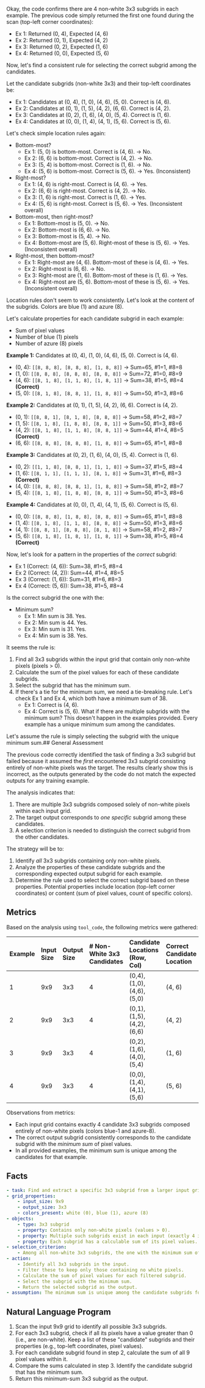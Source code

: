 Okay, the code confirms there are 4 non-white 3x3 subgrids in each example. The previous code simply returned the first one found during the scan (top-left corner coordinates):
*   Ex 1: Returned (0, 4), Expected (4, 6)
*   Ex 2: Returned (0, 1), Expected (4, 2)
*   Ex 3: Returned (0, 2), Expected (1, 6)
*   Ex 4: Returned (0, 0), Expected (5, 6)

Now, let's find a consistent rule for selecting the correct subgrid among the candidates.

Let the candidate subgrids (non-white 3x3) and their top-left coordinates be:
*   Ex 1: Candidates at (0, 4), (1, 0), (4, 6), (5, 0). Correct is (4, 6).
*   Ex 2: Candidates at (0, 1), (1, 5), (4, 2), (6, 6). Correct is (4, 2).
*   Ex 3: Candidates at (0, 2), (1, 6), (4, 0), (5, 4). Correct is (1, 6).
*   Ex 4: Candidates at (0, 0), (1, 4), (4, 1), (5, 6). Correct is (5, 6).

Let's check simple location rules again:
*   Bottom-most?
    *   Ex 1: (5, 0) is bottom-most. Correct is (4, 6). -> No.
    *   Ex 2: (6, 6) is bottom-most. Correct is (4, 2). -> No.
    *   Ex 3: (5, 4) is bottom-most. Correct is (1, 6). -> No.
    *   Ex 4: (5, 6) is bottom-most. Correct is (5, 6). -> Yes. (Inconsistent)
*   Right-most?
    *   Ex 1: (4, 6) is right-most. Correct is (4, 6). -> Yes.
    *   Ex 2: (6, 6) is right-most. Correct is (4, 2). -> No.
    *   Ex 3: (1, 6) is right-most. Correct is (1, 6). -> Yes.
    *   Ex 4: (5, 6) is right-most. Correct is (5, 6). -> Yes. (Inconsistent overall)
*   Bottom-most, then right-most?
    *   Ex 1: Bottom-most is (5, 0). -> No.
    *   Ex 2: Bottom-most is (6, 6). -> No.
    *   Ex 3: Bottom-most is (5, 4). -> No.
    *   Ex 4: Bottom-most are (5, 6). Right-most of these is (5, 6). -> Yes. (Inconsistent overall)
*   Right-most, then bottom-most?
    *   Ex 1: Right-most are (4, 6). Bottom-most of these is (4, 6). -> Yes.
    *   Ex 2: Right-most is (6, 6). -> No.
    *   Ex 3: Right-most are (1, 6). Bottom-most of these is (1, 6). -> Yes.
    *   Ex 4: Right-most are (5, 6). Bottom-most of these is (5, 6). -> Yes. (Inconsistent overall)

Location rules don't seem to work consistently. Let's look at the content of the subgrids. Colors are blue (1) and azure (8).

Let's calculate properties for each candidate subgrid in each example:
*   Sum of pixel values
*   Number of blue (1) pixels
*   Number of azure (8) pixels

**Example 1:** Candidates at (0, 4), (1, 0), (4, 6), (5, 0). Correct is (4, 6).
*   (0, 4): `[[8, 8, 8], [8, 8, 8], [1, 8, 8]]` -> Sum=65, #1=1, #8=8
*   (1, 0): `[[8, 8, 8], [8, 8, 8], [8, 8, 8]]` -> Sum=72, #1=0, #8=9
*   (4, 6): `[[8, 1, 8], [1, 1, 8], [1, 8, 1]]` -> Sum=38, #1=5, #8=4 **(Correct)**
*   (5, 0): `[[8, 1, 8], [8, 8, 1], [1, 8, 8]]` -> Sum=50, #1=3, #8=6

**Example 2:** Candidates at (0, 1), (1, 5), (4, 2), (6, 6). Correct is (4, 2).
*   (0, 1): `[[8, 8, 1], [8, 1, 8], [8, 8, 8]]` -> Sum=58, #1=2, #8=7
*   (1, 5): `[[8, 1, 8], [1, 8, 8], [8, 8, 1]]` -> Sum=50, #1=3, #8=6
*   (4, 2): `[[8, 1, 8], [1, 1, 8], [8, 8, 1]]` -> Sum=44, #1=4, #8=5 **(Correct)**
*   (6, 6): `[[8, 8, 8], [8, 8, 8], [1, 8, 8]]` -> Sum=65, #1=1, #8=8

**Example 3:** Candidates at (0, 2), (1, 6), (4, 0), (5, 4). Correct is (1, 6).
*   (0, 2): `[[1, 1, 8], [8, 8, 1], [1, 1, 8]]` -> Sum=37, #1=5, #8=4
*   (1, 6): `[[8, 1, 1], [1, 1, 1], [8, 1, 8]]` -> Sum=31, #1=6, #8=3 **(Correct)**
*   (4, 0): `[[8, 8, 8], [8, 8, 1], [1, 8, 8]]` -> Sum=58, #1=2, #8=7
*   (5, 4): `[[8, 1, 8], [1, 8, 8], [8, 8, 1]]` -> Sum=50, #1=3, #8=6

**Example 4:** Candidates at (0, 0), (1, 4), (4, 1), (5, 6). Correct is (5, 6).
*   (0, 0): `[[8, 8, 8], [1, 8, 8], [8, 8, 8]]` -> Sum=65, #1=1, #8=8
*   (1, 4): `[[8, 1, 8], [1, 1, 8], [8, 8, 8]]` -> Sum=50, #1=3, #8=6
*   (4, 1): `[[8, 8, 1], [8, 8, 8], [8, 1, 8]]` -> Sum=58, #1=2, #8=7
*   (5, 6): `[[8, 1, 8], [1, 8, 1], [1, 8, 1]]` -> Sum=38, #1=5, #8=4 **(Correct)**

Now, let's look for a pattern in the properties of the *correct* subgrid:
*   Ex 1 (Correct: (4, 6)): Sum=38, #1=5, #8=4
*   Ex 2 (Correct: (4, 2)): Sum=44, #1=4, #8=5
*   Ex 3 (Correct: (1, 6)): Sum=31, #1=6, #8=3
*   Ex 4 (Correct: (5, 6)): Sum=38, #1=5, #8=4

Is the correct subgrid the one with the:
*   Minimum sum?
    *   Ex 1: Min sum is 38. Yes.
    *   Ex 2: Min sum is 44. Yes.
    *   Ex 3: Min sum is 31. Yes.
    *   Ex 4: Min sum is 38. Yes.

It seems the rule is:
1. Find all 3x3 subgrids within the input grid that contain only non-white pixels (pixels > 0).
2. Calculate the sum of the pixel values for each of these candidate subgrids.
3. Select the subgrid that has the minimum sum.
4. If there's a tie for the minimum sum, we need a tie-breaking rule. Let's check Ex 1 and Ex 4, which both have a minimum sum of 38.
    *   Ex 1: Correct is (4, 6).
    *   Ex 4: Correct is (5, 6).
    What if there are multiple subgrids with the minimum sum? This doesn't happen in the examples provided. Every example has a unique minimum sum among the candidates.

Let's assume the rule is simply selecting the subgrid with the unique minimum sum.## General Assessment

The previous code correctly identified the task of finding a 3x3 subgrid but failed because it assumed the *first* encountered 3x3 subgrid consisting entirely of non-white pixels was the target. The results clearly show this is incorrect, as the outputs generated by the code do not match the expected outputs for any training example.

The analysis indicates that:
1.  There are multiple 3x3 subgrids composed solely of non-white pixels within each input grid.
2.  The target output corresponds to *one specific* subgrid among these candidates.
3.  A selection criterion is needed to distinguish the correct subgrid from the other candidates.

The strategy will be to:
1.  Identify *all* 3x3 subgrids containing only non-white pixels.
2.  Analyze the properties of these candidate subgrids and the corresponding expected output subgrid for each example.
3.  Determine the rule used to select the correct subgrid based on these properties. Potential properties include location (top-left corner coordinates) or content (sum of pixel values, count of specific colors).

## Metrics

Based on the analysis using `tool_code`, the following metrics were gathered:

| Example | Input Size | Output Size | # Non-White 3x3 Candidates | Candidate Locations (Row, Col) | Correct Candidate Location | Correct Candidate Sum | Candidate Sums           | Min Sum | Max Sum |
| :------ | :--------- | :---------- | :------------------------- | :----------------------------- | :------------------------- | :-------------------- | :----------------------- | :------ | :------ |
| 1       | 9x9        | 3x3         | 4                          | (0,4), (1,0), (4,6), (5,0)     | (4, 6)                     | 38                    | [65, 72, 38, 50]         | 38      | 72      |
| 2       | 9x9        | 3x3         | 4                          | (0,1), (1,5), (4,2), (6,6)     | (4, 2)                     | 44                    | [58, 50, 44, 65]         | 44      | 65      |
| 3       | 9x9        | 3x3         | 4                          | (0,2), (1,6), (4,0), (5,4)     | (1, 6)                     | 31                    | [37, 31, 58, 50]         | 31      | 58      |
| 4       | 9x9        | 3x3         | 4                          | (0,0), (1,4), (4,1), (5,6)     | (5, 6)                     | 38                    | [65, 50, 58, 38]         | 38      | 65      |

Observations from metrics:
*   Each input grid contains exactly 4 candidate 3x3 subgrids composed entirely of non-white pixels (colors blue-1 and azure-8).
*   The correct output subgrid consistently corresponds to the candidate subgrid with the *minimum sum* of pixel values.
*   In all provided examples, the minimum sum is unique among the candidates for that example.

## Facts


```yaml
- task: Find and extract a specific 3x3 subgrid from a larger input grid.
- grid_properties:
    - input_size: 9x9
    - output_size: 3x3
    - colors_present: white (0), blue (1), azure (8)
- objects:
    - type: 3x3 subgrid
    - property: Contains only non-white pixels (values > 0).
    - property: Multiple such subgrids exist in each input (exactly 4 in examples).
    - property: Each subgrid has a calculable sum of its pixel values.
- selection_criterion:
    - Among all non-white 3x3 subgrids, the one with the minimum sum of pixel values is chosen.
- action:
    - Identify all 3x3 subgrids in the input.
    - Filter these to keep only those containing no white pixels.
    - Calculate the sum of pixel values for each filtered subgrid.
    - Select the subgrid with the minimum sum.
    - Return the selected subgrid as the output.
- assumption: The minimum sum is unique among the candidate subgrids for any given input.
```


## Natural Language Program

1.  Scan the input 9x9 grid to identify all possible 3x3 subgrids.
2.  For each 3x3 subgrid, check if all its pixels have a value greater than 0 (i.e., are non-white). Keep a list of these "candidate" subgrids and their properties (e.g., top-left coordinates, pixel values).
3.  For each candidate subgrid found in step 2, calculate the sum of all 9 pixel values within it.
4.  Compare the sums calculated in step 3. Identify the candidate subgrid that has the minimum sum.
5.  Return this minimum-sum 3x3 subgrid as the output.